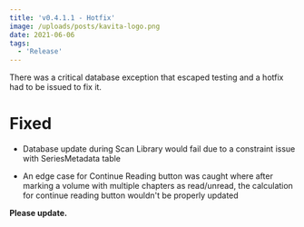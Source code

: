 ```yaml
---
title: 'v0.4.1.1 - Hotfix'
image: /uploads/posts/kavita-logo.png
date: 2021-06-06
tags:
  - 'Release'
---
```


There was a critical database exception that escaped testing and a hotfix had to be issued to fix it. 



# Fixed

- Database update during Scan Library would fail due to a constraint issue with SeriesMetadata table

- An edge case for Continue Reading button was caught where after marking a volume with multiple chapters as read/unread, the calculation for continue reading button wouldn't be properly updated



**Please update.**